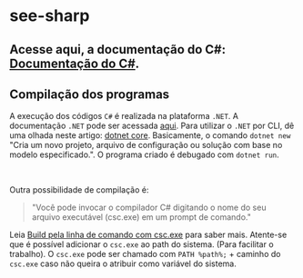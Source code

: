 # see-sharp

## Acesse aqui, a documentação do C#: [Documentação do C#](https://docs.microsoft.com/pt-br/dotnet/csharp/).

## Compilação dos programas

A execução dos códigos `C#` é realizada na plataforma `.NET`. A documentação `.NET` pode ser acessada [aqui](https://docs.microsoft.com/pt-br/dotnet/). Para utilizar o `.NET` por CLI, dê uma olhada neste artigo: [dotnet core](https://docs.microsoft.com/pt-br/dotnet/core/tools/).
Basicamente, o comando `dotnet new` "Cria um novo projeto, arquivo de configuração ou solução com base no modelo especificado.". O programa criado é debugado com `dotnet run`.

<br/>

Outra possibilidade de compilação é:

>"Você pode invocar o compilador C# digitando o nome do seu arquivo executável (csc.exe) em um prompt de comando." 

Leia [Build pela linha de comando com csc.exe](https://docs.microsoft.com/pt-br/dotnet/csharp/language-reference/compiler-options/command-line-building-with-csc-exe) para saber mais.
Atente-se que é possível adicionar o `csc.exe` ao path do sistema. (Para facilitar o trabalho). O `csc.exe` pode ser chamado com `PATH %path%;` + caminho do `csc.exe` caso não queira o atribuir como variável do sistema.

